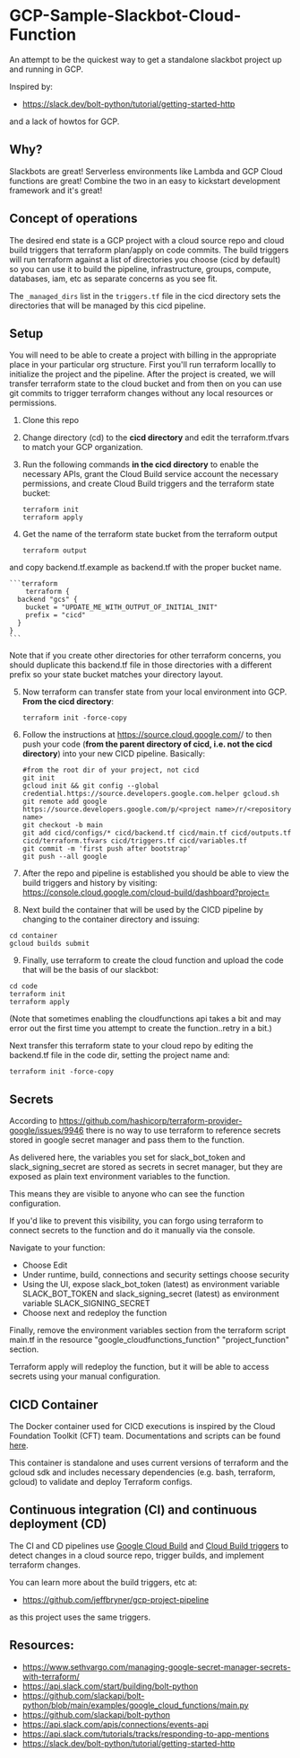 
# GCP-Sample-Slackbot-Cloud-Function

An attempt to be the quickest way to get a standalone slackbot project up and running in GCP.

Inspired by:

  - https://slack.dev/bolt-python/tutorial/getting-started-http

and a lack of howtos for GCP.

## Why?
Slackbots are great! Serverless environments like Lambda and GCP Cloud functions are great! Combine the two in an easy to kickstart development framework and it's great!

## Concept of operations
The desired end state is a GCP project with a cloud source repo and cloud build triggers that terraform plan/apply on code commits. The build triggers will run terraform against a list of directories you choose (cicd by default) so you can use it to build the pipeline, infrastructure, groups, compute, databases, iam, etc as separate concerns as you see fit.

The `_managed_dirs` list in the `triggers.tf` file in the cicd directory sets the directories that will be managed by this cicd pipeline.

## Setup
You will need to be able to create a project with billing in the appropriate place in your particular org structure. First you'll run terraform locallly to initialize the project and the pipeline. After the project is created, we will transfer terraform state to the cloud bucket and from then on you can use git commits to trigger terraform changes without any local resources or permissions.

1. Clone this repo

2. Change directory (cd) to the **cicd directory** and edit the terraform.tfvars to match your GCP organization.

3. Run the following commands **in the cicd directory** to enable the necessary APIs,
   grant the Cloud Build service account the necessary permissions, and create
   Cloud Build triggers and the terraform state bucket:

    ```shell
    terraform init
    terraform apply
    ```
4. Get the name of the terraform state bucket from the terraform output

    ```shell
    terraform output
    ```
  and copy backend.tf.example as backend.tf with the proper bucket name.

    ```terraform
        terraform {
      backend "gcs" {
        bucket = "UPDATE_ME_WITH_OUTPUT_OF_INITIAL_INIT"
        prefix = "cicd"
      }
    }
    ```

  Note that if you create other directories for other terraform concerns, you should duplicate this backend.tf file in those directories with a different prefix so your state bucket matches your directory layout.

5. Now terraform can transfer state from your local environment into GCP. **From the cicd directory**:
    ```shell
    terraform init -force-copy
    ```

6. Follow the instructions at https://source.cloud.google.com/<project name>/<repository name> to then push your code (**from the parent directory of cicd, i.e. not the cicd directory**) into your new CICD pipeline. Basically:

    ```shell
    #from the root dir of your project, not cicd
    git init
    gcloud init && git config --global credential.https://source.developers.google.com.helper gcloud.sh
    git remote add google  https://source.developers.google.com/p/<project name>/r/<repository name>
    git checkout -b main
    git add cicd/configs/* cicd/backend.tf cicd/main.tf cicd/outputs.tf cicd/terraform.tfvars cicd/triggers.tf cicd/variables.tf
    git commit -m 'first push after bootstrap'
    git push --all google

7. After the repo and pipeline is established you should be able to view the build triggers and history by visiting:
https://console.cloud.google.com/cloud-build/dashboard?project=<project id here>

8. Next build the container that will be used by the CICD pipeline by changing to the container directory and issuing:

```
cd container
gcloud builds submit
```

9. Finally, use terraform to create the cloud function and upload the code that will be the basis of our slackbot:

```
cd code
terraform init
terraform apply
```
(Note that sometimes enabling the cloudfunctions api takes a bit and may error out the first time you attempt to create the function..retry in a bit.)

Next transfer this terraform state to your cloud repo by editing the backend.tf file in the code dir, setting the project name and:

```
terraform init -force-copy
```

## Secrets
According to https://github.com/hashicorp/terraform-provider-google/issues/9946 there is no way to use terraform to reference secrets stored in google secret manager and pass them to the function.

As delivered here, the variables you set for slack_bot_token and slack_signing_secret are stored as secrets in secret manager, but they are exposed as plain text environment variables to the function.

This means they are visible to anyone who can see the function configuration.

If you'd like to prevent this visibility, you can forgo using terraform to connect secrets to the function and do it manually via the console.

Navigate to your function:
- Choose Edit
- Under runtime, build, connections and security settings choose security
- Using the UI, expose slack_bot_token (latest) as environment variable SLACK_BOT_TOKEN and slack_signing_secret (latest) as environment variable SLACK_SIGNING_SECRET
- Choose next and redeploy the function

Finally, remove the environment variables section from the terraform script main.tf in the resource "google_cloudfunctions_function" "project_function" section.

Terraform apply will redeploy the function, but it will be able to access secrets using your manual configuration.

## CICD Container

The Docker container used for CICD executions is inspired by the
Cloud Foundation Toolkit (CFT) team. Documentations and scripts can be found
[here](https://github.com/GoogleCloudPlatform/cloud-foundation-toolkit/tree/master/infra/build/developer-tools-light).

This container is standalone and uses current versions of terraform and the gcloud sdk and includes necessary dependencies (e.g. bash, terraform, gcloud) to
validate and deploy Terraform configs.

## Continuous integration (CI) and continuous deployment (CD)

The CI and CD pipelines use
[Google Cloud Build](https://cloud.google.com/cloud-build) and
[Cloud Build triggers](https://cloud.google.com/cloud-build/docs/automating-builds/create-manage-triggers)
to detect changes in a cloud source repo, trigger builds, and implement terraform changes.

You can learn more about the build triggers, etc at:

- https://github.com/jeffbryner/gcp-project-pipeline

as this project uses the same triggers.

## Resources:

- https://www.sethvargo.com/managing-google-secret-manager-secrets-with-terraform/
- https://api.slack.com/start/building/bolt-python
- https://github.com/slackapi/bolt-python/blob/main/examples/google_cloud_functions/main.py
- https://github.com/slackapi/bolt-python
- https://api.slack.com/apis/connections/events-api
- https://api.slack.com/tutorials/tracks/responding-to-app-mentions
- https://slack.dev/bolt-python/tutorial/getting-started-http